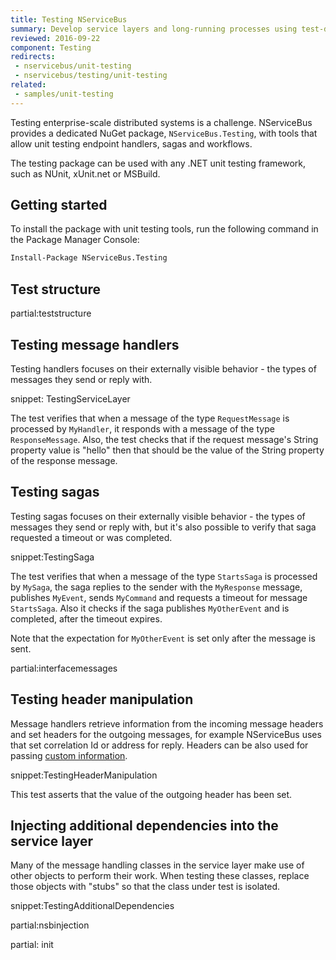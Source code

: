 ```yaml
---
title: Testing NServiceBus
summary: Develop service layers and long-running processes using test-driven development.
reviewed: 2016-09-22
component: Testing
redirects:
 - nservicebus/unit-testing
 - nservicebus/testing/unit-testing
related:
 - samples/unit-testing
---
```



Testing enterprise-scale distributed systems is a challenge. NServiceBus provides a dedicated NuGet package, `NServiceBus.Testing`, with tools that allow unit testing endpoint handlers, sagas and workflows.

The testing package can be used with any .NET unit testing framework, such as NUnit, xUnit.net or MSBuild.


## Getting started

To install the package with unit testing tools, run the following command in the Package Manager Console:

```ps
Install-Package NServiceBus.Testing
```


## Test structure


partial:teststructure


## Testing message handlers

Testing handlers focuses on their externally visible behavior - the types of messages they send or reply with.

snippet: TestingServiceLayer

The test verifies that when a message of the type `RequestMessage` is processed by `MyHandler`, it responds with a message of the type `ResponseMessage`. Also, the test checks that if the request message's String property value is "hello" then that should be the value of the String property of the response message.


## Testing sagas

Testing sagas focuses on their externally visible behavior - the types of messages they send or reply with, but it's also possible to verify that saga requested a timeout or was completed.

snippet:TestingSaga

The test verifies that when a message of the type `StartsSaga` is processed by `MySaga`, the saga replies to the sender with the `MyResponse` message, publishes `MyEvent`, sends `MyCommand` and requests a timeout for message `StartsSaga`. Also it checks if the saga publishes `MyOtherEvent` and is completed, after the timeout expires.

Note that the expectation for `MyOtherEvent` is set only after the message is sent.

partial:interfacemessages


## Testing header manipulation

Message handlers retrieve information from the incoming message headers and set headers for the outgoing messages, for example NServiceBus uses that set correlation Id or address for reply. Headers can be also used for passing [custom information](/nservicebus/messaging/header-manipulation.md).

snippet:TestingHeaderManipulation

This test asserts that the value of the outgoing header has been set.


## Injecting additional dependencies into the service layer

Many of the message handling classes in the service layer make use of other objects to perform their work. When testing these classes, replace those objects with "stubs" so that the class under test is isolated.

snippet:TestingAdditionalDependencies


partial:nsbinjection


partial: init